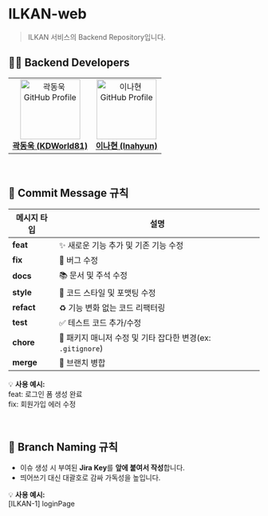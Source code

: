 # ILKAN-web  
> ILKAN 서비스의 Backend Repository입니다.


## 👨‍💻 Backend Developers

<table>
  <tr>
    <td align="center">
      <a href="https://github.com/KDWorld81">
        <img src="https://github.com/KDWorld81.png" width="120px;" alt="곽동욱 GitHub Profile"/><br />
        <span style="font-size: 16px; font-weight: bold;">곽동욱 (KDWorld81)</span>
      </a>
    </td>
    <td align="center">
      <a href="https://github.com/lnahyun">
        <img src="https://github.com/lnahyun.png" width="120px;" alt="이나현 GitHub Profile"/><br />
        <span style="font-size: 16px; font-weight: bold;">이나현 (lnahyun)</span>
      </a>
    </td>
  </tr>
</table>


<br>

## 👋 Commit Message 규칙

| **메시지 타입** | **설명** |
| --- | --- |
| **feat** | ✨ 새로운 기능 추가 및 기존 기능 수정 |
| **fix** | 🐛 버그 수정 |
| **docs** | 📚 문서 및 주석 수정 |
| **style** | 🎨 코드 스타일 및 포맷팅 수정 |
| **refact** | ♻️ 기능 변화 없는 코드 리팩터링 |
| **test** | ✅ 테스트 코드 추가/수정 |
| **chore** | 🔧 패키지 매니저 수정 및 기타 잡다한 변경(ex: `.gitignore`) |
| **merge** | 🔀 브랜치 병합 |

💡 **사용 예시:**  
feat: 로그인 폼 생성 완료
<br>
fix: 회원가입 에러 수정

<br>

## 🌿 Branch Naming 규칙

- 이슈 생성 시 부여된 **Jira Key**를 **앞에 붙여서 작성**합니다.  
- 띄어쓰기 대신 대괄호로 감싸 가독성을 높입니다.

💡 **사용 예시:**  
[ILKAN-1] loginPage
